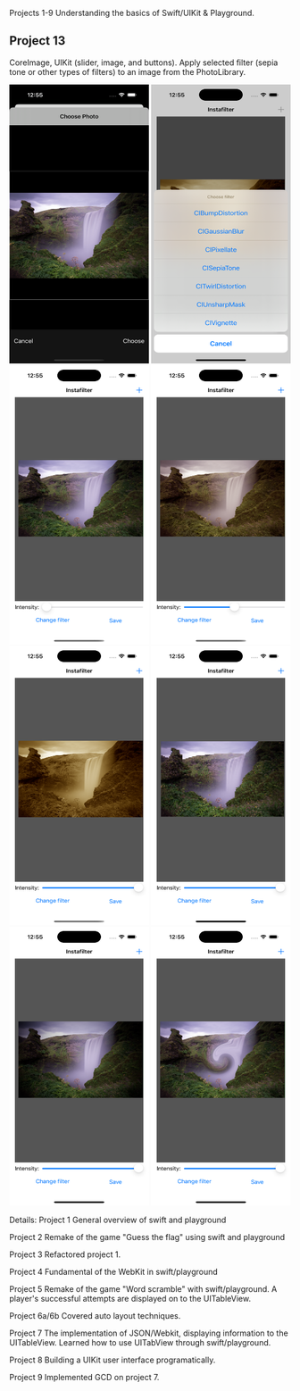 Projects 1-9
Understanding the basics of Swift/UIKit & Playground.

<h2> Project 13 </h2>
CoreImage, UIKit (slider, image, and buttons).
Apply selected filter (sepia tone or other types of filters) to an image from the PhotoLibrary.

<p align="left">
  <img width="250" height="500" src="https://github.com/dragoonreign/Swift/blob/main/Project13/Project13_SS/SS1.png">
  <img width="250" height="500" src="https://github.com/dragoonreign/Swift/blob/main/Project13/Project13_SS/SS5.png">
  <img width="250" height="500" src="https://github.com/dragoonreign/Swift/blob/main/Project13/Project13_SS/SS3.png">
  <img width="250" height="500" src="https://github.com/dragoonreign/Swift/blob/main/Project13/Project13_SS/SS2.png">
  <img width="250" height="500" src="https://github.com/dragoonreign/Swift/blob/main/Project13/Project13_SS/SS4.png">
  <img width="250" height="500" src="https://github.com/dragoonreign/Swift/blob/main/Project13/Project13_SS/SS6.png">
  <img width="250" height="500" src="https://github.com/dragoonreign/Swift/blob/main/Project13/Project13_SS/SS7.png">
  <img width="250" height="500" src="https://github.com/dragoonreign/Swift/blob/main/Project13/Project13_SS/SS8.png">
</p>

Details:
Project 1
General overview of swift and playground

Project 2
Remake of the game "Guess the flag" using swift and playground

Project 3
Refactored project 1.

Project 4
Fundamental of the WebKit in swift/playground

Project 5
Remake of the game "Word scramble" with swift/playground.
A player's successful attempts are displayed on to the UITableView.

Project 6a/6b
Covered auto layout techniques.

Project 7
The implementation of JSON/Webkit, displaying information to the UITableView.
Learned how to use UITabView through swift/playground.

Project 8
Building a UIKit user interface programatically.

Project 9
Implemented GCD on project 7.
